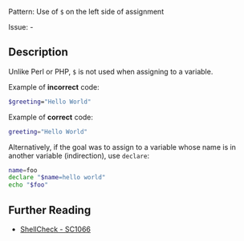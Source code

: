 Pattern: Use of `$` on the left side of assignment

Issue: -

## Description

Unlike Perl or PHP, `$` is not used when assigning to a variable.

Example of **incorrect** code:

```sh
$greeting="Hello World"
```

Example of **correct** code:

```sh
greeting="Hello World"
```

Alternatively, if the goal was to assign to a variable whose name is in another variable (indirection), use `declare`:

```sh
name=foo
declare "$name=hello world"
echo "$foo"
```

## Further Reading

* [ShellCheck - SC1066](https://github.com/koalaman/shellcheck/wiki/SC1066)
